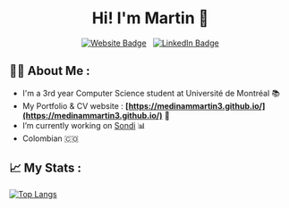 # <div id="title" align="center">Hi! I'm Martin 🦔</div>

<div id="badges" align="center">
  <a href="https://medinammartin3.github.io/"><img src="https://img.shields.io/badge/website-000000?style=for-the-badge&logo=About.me&logoColor=white" alt="Website Badge"/></a> 
  &nbsp;
  <a href="https://www.linkedin.com/in/medinammartin3/"><img src="https://img.shields.io/badge/LinkedIn-blue?style=for-the-badge&logo=linkedin&logoColor=white" alt="LinkedIn Badge"/></a>
</div>

## 👨‍💻 About Me :

- I'm a 3rd year Computer Science student at Université de Montréal 📚
- My Portfolio & CV website : **[https://medinammartin3.github.io/](https://medinammartin3.github.io/)** 🔗
- I’m currently working on [Sondi](https://github.com/medinammartin3/Sondi) 📊
- Colombian 🇨🇴

## 📈 My Stats :

[![Top Langs](https://github-readme-stats.vercel.app/api/top-langs/?username=medinammartin3&layout=compact&theme=vision-friendly-dark)](https://github.com/anuraghazra/github-readme-stats)
